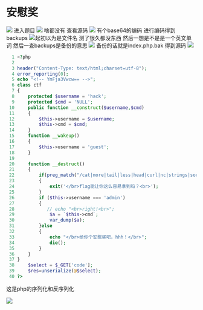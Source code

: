# 安慰奖

![](https://bulabula-1305079562.cos.ap-guangzhou.myqcloud.com/img/1618662559350-2482530216456.png)
进入题目
![](https://bulabula-1305079562.cos.ap-guangzhou.myqcloud.com/img/1618662571805-65931236622.png)
啥都没有
查看源码
![](https://bulabula-1305079562.cos.ap-guangzhou.myqcloud.com/img/1618662586656-5043631229291.png)
有个base64的编码
进行编码得到
backups
![](https://bulabula-1305079562.cos.ap-guangzhou.myqcloud.com/img/1618662605850-5340012121601.png)起初以为是文件名
测了很久都没东西
然后一想是不是是一个英文单词
然后一查backups是备份的意思
![](https://bulabula-1305079562.cos.ap-guangzhou.myqcloud.com/img/1618662625743-2216114139481.png)
备份的话就是index.php.bak
得到源码
![](https://bulabula-1305079562.cos.ap-guangzhou.myqcloud.com/img/1618662642739-4081915137085.png)

```php
  1 <?php
  2
  3 header("Content-Type: text/html;charset=utf-8");
  4 error_reporting(0);
  5 echo "<!-- YmFja3Vwcw== -->";
  6 class ctf
  7 {
  8     protected $username = 'hack';
  9     protected $cmd = 'NULL';
 10     public function __construct($username,$cmd)
 11     {
 12         $this->username = $username;
 13         $this->cmd = $cmd;
 14     }
 15     function __wakeup()
 16     {
 17         $this->username = 'guest';
 18     }
 19
 20     function __destruct()
 21     {
 22         if(preg_match("/cat|more|tail|less|head|curl|nc|strings|sort|echo/i", $this->cmd))
 23         {
 24             exit('</br>flag能让你这么容易拿到吗？<br>');
 25         }
 26         if ($this->username === 'admin')
 27         {
 28            // echo "<br>right!<br>";
 29             $a = `$this->cmd`;
 30             var_dump($a);
 31         }else
 32         {
 33             echo "</br>给你个安慰奖吧，hhh！</br>";
 34             die();
 35         }
 36     }
 37 }
 38     $select = $_GET['code'];
 39     $res=unserialize(@$select);
 40 ?>
```
 这是php的序列化和反序列化



![](https://bulabula-1305079562.cos.ap-guangzhou.myqcloud.com/img/1618662662797-5869529228589.png)